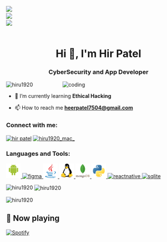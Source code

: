 <img src="https://user-images.githubusercontent.com/74038190/212284100-561aa473-3905-4a80-b561-0d28506553ee.gif" width="full">
<br>
<img src="https://user-images.githubusercontent.com/74038190/225813708-98b745f2-7d22-48cf-9150-083f1b00d6c9.gif" width="1500">
<br>
<img src="https://user-images.githubusercontent.com/74038190/212284100-561aa473-3905-4a80-b561-0d28506553ee.gif" width="full">
<br>
<br>
<h1 align="center">Hi 👋, I'm Hir Patel</h1>
<h3 align="center">CyberSecurity and App Developer</h3>
<img align="right" alt="coding"width="350"src="https://media.giphy.com/media/77rvjVcaJr1BgKSXtR/giphy.gif">

<p align="left"> <img src="https://komarev.com/ghpvc/?username=hiru1920&label=Profile%20views&color=0e75b6&style=flat" alt="hiru1920" /> </p>

</a> </p>

- 🌱 I’m currently learning **Ethical Hacking**

- 📫 How to reach me **heerpatel7504@gmail.com**

<h3 align="left">Connect with me:</h3>
<p align="left">
<a href="https://www.linkedin.com/in/hir-patel-155608274/" target="blank"><img align="center" src="https://raw.githubusercontent.com/rahuldkjain/github-profile-readme-generator/master/src/images/icons/Social/linked-in-alt.svg" alt="hir patel" height="30" width="40" /></a>
<a href="https://instagram.com/hiru1920_mac_" target="blank"><img align="center" src="https://raw.githubusercontent.com/rahuldkjain/github-profile-readme-generator/master/src/images/icons/Social/instagram.svg" alt="hiru1920_mac_" height="30" width="40" /></a>
</p>

<h3 align="left">Languages and Tools:</h3>
<p align="left"> <a href="https://developer.android.com" target="_blank" rel="noreferrer"> <img src="https://raw.githubusercontent.com/devicons/devicon/master/icons/android/android-original-wordmark.svg" alt="android" width="40" height="40"/> </a> <a href="https://www.figma.com/" target="_blank" rel="noreferrer"> <img src="https://www.vectorlogo.zone/logos/figma/figma-icon.svg" alt="figma" width="40" height="40"/> </a> <a href="https://www.java.com" target="_blank" rel="noreferrer"> <img src="https://raw.githubusercontent.com/devicons/devicon/master/icons/java/java-original.svg" alt="java" width="40" height="40"/> </a> <a href="https://www.linux.org/" target="_blank" rel="noreferrer"> <img src="https://raw.githubusercontent.com/devicons/devicon/master/icons/linux/linux-original.svg" alt="linux" width="40" height="40"/> </a> <a href="https://www.mongodb.com/" target="_blank" rel="noreferrer"> <img src="https://raw.githubusercontent.com/devicons/devicon/master/icons/mongodb/mongodb-original-wordmark.svg" alt="mongodb" width="40" height="40"/> </a> <a href="https://www.python.org" target="_blank" rel="noreferrer"> <img src="https://raw.githubusercontent.com/devicons/devicon/master/icons/python/python-original.svg" alt="python" width="40" height="40"/> </a> <a href="https://reactnative.dev/" target="_blank" rel="noreferrer"> <img src="https://reactnative.dev/img/header_logo.svg" alt="reactnative" width="40" height="40"/> </a> <a href="https://www.sqlite.org/" target="_blank" rel="noreferrer"> <img src="https://www.vectorlogo.zone/logos/sqlite/sqlite-icon.svg" alt="sqlite" width="40" height="40"/> </a> </p>

<p><img align="left" src="https://github-readme-stats.vercel.app/api/top-langs?username=hiru1920&show_icons=true&locale=en&layout=compact" alt="hiru1920" /></p>

<p>&nbsp;<img align="center" src="https://github-readme-stats.vercel.app/api?username=hiru1920&show_icons=true&locale=en" alt="hiru1920" /></p>

<p><img align="center" src="https://github-readme-streak-stats.herokuapp.com/?user=hiru1920&" alt="hiru1920" /></p>

## 🎵 Now playing
[![Spotify](https://spotify-readme-3s61yj059-xditya.vercel.app/api/spotify)](https://open.spotify.com/user/31zegvyskshoqgjww7eggcv2zkhq?si=btkH_Xr2ROSyrgU7uVYhoA&utm_source=copy-link)


